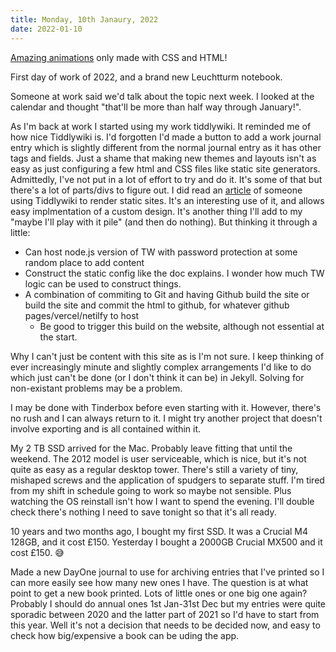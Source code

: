 ```yaml
---
title: Monday, 10th Janaury, 2022
date: 2022-01-10
---
```


[Amazing animations](https://codepen.io/davidkpiano/pens/public) only made with CSS and HTML!

First day of work of 2022, and a brand new Leuchtturm notebook.

Someone at work said we'd talk about the topic next week. I looked at the calendar and thought "that'll be more than half way through January!". 

As I'm back at work I started using my work tiddlywiki. It reminded me of how nice Tiddlywiki is. I'd forgotten I'd made a button to add a work journal entry which is slightly different from the normal journal entry as it has other tags and fields. Just a shame that making new themes and layouts isn't as easy as just configuring a few html and CSS files like static site generators. Admittedly, I've not put in a lot of effort to try and do it. It's some of that but there's a lot of parts/divs to figure out. I did read an [article](https://mydigitalmark.com/easily-build-static-html-sites-from-json-with-aws-lambda-and-tiddlywiki/) of someone using Tiddlywiki to render static sites. It's an interesting use of it, and allows easy implmentation of a custom design. It's another thing I'll add to my "maybe I'll play with it pile" (and then do nothing). But thinking it through a little:

* Can host node.js version of TW with password protection at some random place to add content
* Construct the static config like the doc explains. I wonder how much TW logic can be used to construct things.
* A combination of commiting to Git and having Github build the site or build the site and commit the html to github, for whatever github pages/vercel/netilfy to host
  * Be good to trigger this build on the website, although not essential at the start.

Why I can't just be content with this site as is I'm not sure. I keep thinking of ever increasingly minute and slightly complex arrangements I'd like to do which just can't be done (or I don't think it can be) in Jekyll. Solving for non-existant problems may be a problem.

I may be done with Tinderbox before even starting with it. However, there's no rush and I can always return to it. I might try another project that doesn't involve exporting and is all contained within it. 

My 2 TB SSD arrived for the Mac. Probably leave fitting that until the weekend. The 2012 model is user serviceable, which is nice, but it's not quite as easy as a regular desktop tower. There's still a variety of tiny, mishaped screws and the application of spudgers to separate stuff. I'm tired from my shift in schedule going to work so maybe not sensible. Plus watching the OS reinstall isn't how I want to spend the evening. I'll double check there's nothing I need to save tonight so that it's all ready. 

10 years and two months ago, I bought my first SSD. It was a Crucial M4 128GB, and it cost £150. Yesterday I bought a 2000GB Crucial MX500 and it cost £150. 😅

Made a new DayOne journal to use for archiving entries that I've printed so I can more easily see how many new ones I have. The question is at what point to get a new book printed. Lots of little ones or one big one again? Probably I should do annual ones 1st Jan-31st Dec but my entries were quite sporadic between 2020 and the latter part of 2021 so I'd have to start from this year. Well it's not a decision that needs to be decided now, and easy to check how big/expensive a book can be uding the app. 